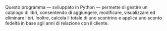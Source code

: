 Questo programma — sviluppato in Python — permette di gestire un catalogo di libri, consentendo di aggiungere, modificare, visualizzare ed eliminare libri. Inoltre, calcola il totale di uno scontrino e applica uno sconto fedeltà in base agli anni di relazione con il cliente.
